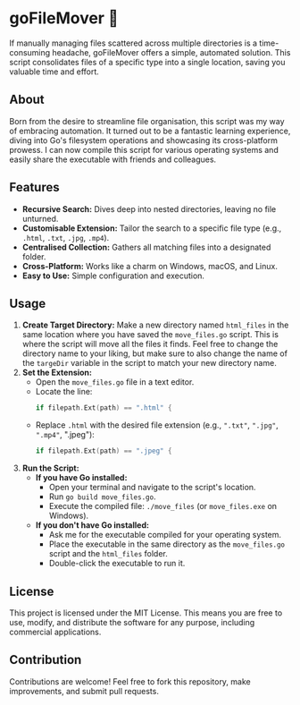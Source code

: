# goFileMover 🤖

If manually managing files scattered across multiple directories is a time-consuming headache, goFileMover offers a simple, automated solution. This script consolidates files of a specific type into a single location, saving you valuable time and effort.

## About

Born from the desire to streamline file organisation, this script was my way of embracing automation. It turned out to be a fantastic learning experience, diving into Go's filesystem operations and showcasing its cross-platform prowess. I can now compile this script for various operating systems and easily share the executable with friends and colleagues.

## Features

- **Recursive Search:** Dives deep into nested directories, leaving no file unturned.
- **Customisable Extension:** Tailor the search to a specific file type (e.g., `.html`, `.txt`, `.jpg`, `.mp4`).
- **Centralised Collection:** Gathers all matching files into a designated folder.
- **Cross-Platform:** Works like a charm on Windows, macOS, and Linux.
- **Easy to Use:** Simple configuration and execution.

## Usage

1. **Create Target Directory:** Make a new directory named `html_files` in the same location where you have saved the `move_files.go` script. This is where the script will move all the files it finds. Feel free to change the directory name to your liking, but make sure to also change the name of the `targeDir` variable in the script to match your new directory name.
2. **Set the Extension:**
   - Open the `move_files.go` file in a text editor.
   - Locate the line:
     ```go
     if filepath.Ext(path) == ".html" {
     ```
   - Replace `.html` with the desired file extension (e.g., `".txt"`, `".jpg"`, `".mp4"`, ".jpeg"):
     ```go
     if filepath.Ext(path) == ".jpeg" {
     ```
3. **Run the Script:**
   - **If you have Go installed:**
     - Open your terminal and navigate to the script's location.
     - Run `go build move_files.go`.
     - Execute the compiled file: `./move_files` (or `move_files.exe` on Windows).
   - **If you don't have Go installed:**
     - Ask me for the executable compiled for your operating system.
     - Place the executable in the same directory as the `move_files.go` script and the `html_files` folder.
     - Double-click the executable to run it.

## License

This project is licensed under the MIT License. This means you are free to use, modify, and distribute the software for any purpose, including commercial applications.

## Contribution

Contributions are welcome! Feel free to fork this repository, make improvements, and submit pull requests.
